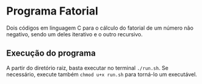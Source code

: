 # Programa Fatorial

Dois códigos em linguagem C para o cálculo do fatorial de um número não negativo, sendo um deles iterativo e o outro recursivo.

## Execução do programa

A partir do diretório raiz, basta executar no terminal `./run.sh`. Se necessário, execute também `chmod u+x run.sh` para torná-lo um executável.
